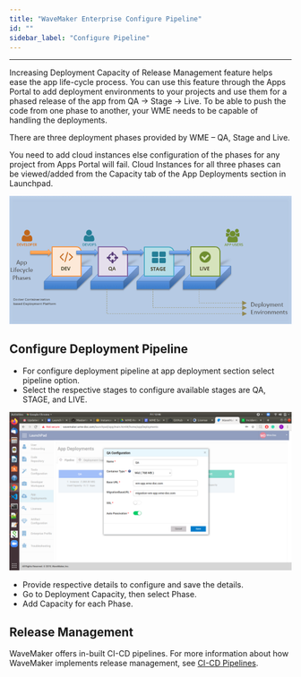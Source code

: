 ```yaml
---
title: "WaveMaker Enterprise Configure Pipeline"
id: ""
sidebar_label: "Configure Pipeline"
---
```

---

Increasing Deployment Capacity of Release Management feature helps ease the app life-cycle process. You can use this feature through the Apps Portal to add deployment environments to your projects and use them for a phased release of the app from QA -> Stage -> Live. To be able to push the code from one phase to another, your WME needs to be capable of handling the deployments.

There are three deployment phases provided by WME – QA, Stage and Live.

You need to add cloud instances else configuration of the phases for any project from Apps Portal will fail. Cloud Instances for all three phases can be viewed/added from the Capacity tab of the App Deployments section in Launchpad.

[![pipeline](/learn/assets/wme-setup/configuring-wme/release_pipeline.png)](/learn/assets/wme-setup/configuring-wme/release_pipeline.png)

## Configure Deployment Pipeline

- For configure deployment pipeline at app deployment section select pipeline option.
- Select the respective stages to configure available stages are QA, STAGE, and LIVE.

[![pipeline configuration](/learn/assets/wme-setup/configuring-wme/pipeline-configuration.png)](/learn/assets/wme-setup/configuring-wme/pipeline-configuration.png)

- Provide respective details to configure and save the details.
- Go to Deployment Capacity, then select Phase.
- Add Capacity for each Phase.

## Release Management

WaveMaker offers in-built CI-CD pipelines. For more information about how WaveMaker implements release management, see [CI-CD Pipelines](/learn/app-development/deployment/release-management).
